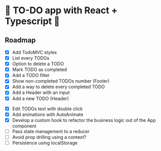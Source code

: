 # 📝 TO-DO app with React + Typescript 📝

## Roadmap

- [x] Add TodoMVC styles
- [x] List every TODOs
- [x] Option to delete a TODO
- [x] Mark TODO as completed
- [x] Add a TODO filter
- [x] Show non-completed TODOs number (Footer)
- [x] Add a way to delete every completed TODO
- [x] Add a Header with an input
- [x] Add a new TODO (Header)
<!-- From here on, without video guide -->
- [x] Edit TODOs text with double click
- [x] Add animations with AutoAnimate
- [x] Develop a custom hook to refactor the business logic out of the App component
- [ ] Pass state management to a reducer
- [ ] Avoid prop drilling using a context?
- [ ] Persistence using localStorage
